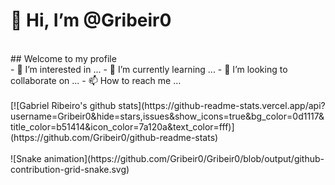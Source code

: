 # 👋 Hi, I’m @Gribeir0
<br/>
## Welcome to my profile
<br/>
- 👀 I’m interested in ...
- 🌱 I’m currently learning ...
- 💞️ I’m looking to collaborate on ...
- 📫 How to reach me ...
<br/><br/>
[![Gabriel Ribeiro's github stats](https://github-readme-stats.vercel.app/api?username=Gribeir0&hide=stars,issues&show_icons=true&bg_color=0d1117&title_color=b51414&icon_color=7a120a&text_color=fff)](https://github.com/Gribeir0/github-readme-stats)
<br/><br/>
![Snake animation](https://github.com/Gribeir0/Gribeir0/blob/output/github-contribution-grid-snake.svg)

